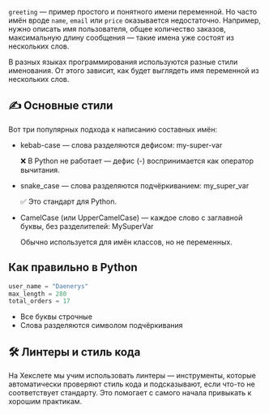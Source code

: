 `greeting` — пример простого и понятного имени переменной. Но часто имён вроде `name`, `email` или `price` оказывается недостаточно. Например, нужно описать имя пользователя, общее количество заказов, максимальную длину сообщения — такие имена уже состоят из нескольких слов.

В разных языках программирования используются разные стили именования. От этого зависит, как будет выглядеть имя переменной из нескольких слов.

## ✍️ Основные стили

Вот три популярных подхода к написанию составных имён:

- kebab-case — слова разделяются дефисом: my-super-var

  ❌ В Python не работает — дефис (-) воспринимается как оператор вычитания.

- snake_case — слова разделяются подчёркиванием: my_super_var

  ✅ Это стандарт для Python.

- CamelCase (или UpperCamelCase) — каждое слово с заглавной буквы, без разделителей: MySuperVar

  Обычно используется для имён классов, но не переменных.

## Как правильно в Python

```python
user_name = "Daenerys"
max_length = 280
total_orders = 17
```

- Все буквы строчные
- Слова разделяются символом подчёркивания

## 🛠 Линтеры и стиль кода

На Хекслете мы учим использовать линтеры — инструменты, которые автоматически проверяют стиль кода и подсказывают, если что-то не соответствует стандарту. Это помогает с самого начала привыкать к хорошим практикам.
